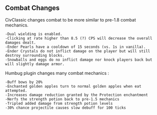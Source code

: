 ## Combat Changes

CivClassic changes combat to be more similar to pre-1.8 combat mechanics.

    -Dual wielding is enabled.
    -Clicking at rate higher than 8.5 (?) CPS will decrease the overall damages dealt.
    -Ender Pearls have a cooldown of 15 seconds (vs. 1s in vanilla).
    -Ender Crystals do not inflict damage on the player but will still destroy surrounding blocks.
    -Snowballs and eggs do no inflict damage nor knock players back but will slightly damage armor.

Humbug plugin changes many combat mechanics :

    -Buff bows by 20%
    -Enchanted golden apples turn to normal golden apples when eat attempted.
    -Increases damage reduction granted by the Protection enchantment
    -Nerfs the strength potion back to pre-1.5 mechanics
    -Tripled added damage from strength potion levels
    -30% chance projectile causes slow debuff for 100 ticks

